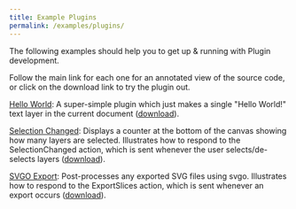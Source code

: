 ```yaml
---
title: Example Plugins
permalink: /examples/plugins/
---
```


The following examples should help you to get up & running with Plugin development.

Follow the main link for each one for an annotated view of the source code, or click on the download link to try the plugin out.

[Hello World](hello-world.html): A super-simple plugin which just makes a single "Hello World!" text layer in the current document ([download](/downloads/plugins/hello-world.zip)).

[Selection Changed](selection-changed.html): Displays a counter at the bottom of the canvas showing how many layers are selected. Illustrates how to respond to the SelectionChanged action, which is sent whenever the user selects/de-selects layers ([download](/downloads/plugins/selection-changed.zip)).

[SVGO Export](svgo-export.html): Post-processes any exported SVG files using svgo. Illustrates how to respond to the ExportSlices action, which is sent whenever an export occurs ([download](/downloads/plugins/svgo-export.zip)).
